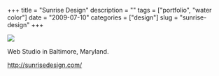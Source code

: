 +++
title = "Sunrise Design"
description = ""
tags = ["portfolio", "water color"]
date = "2009-07-10"
categories = ["design"]
slug = "sunrise-design"
+++


 

  <div id="screens-thumbs" class="clearfix">
    <div class="txt-center" id="design-submission"><a href="http://sunrisedesign.com/"><img id='bluga-thumbnail-1820' class='bluga-thumbnail large' src='/media/bluga/
wt4a57411643162_0.jpg'/></a></div>  
  </div>   
<p>Web Studio in Baltimore, Maryland.</p>
<p><a href="http://sunrisedesign.com/">http://sunrisedesign.com/</a></p>




